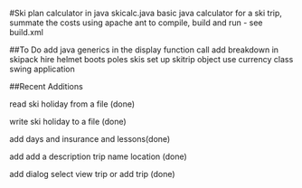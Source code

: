 #Ski plan calculator in java skicalc.java
basic java calculator for a ski trip, summate the costs
using apache ant to compile, build and run - see build.xml

##To Do
add java generics in the display function call
add breakdown in skipack hire helmet boots poles skis
set up skitrip object
use currency class
swing application


##Recent Additions

read ski holiday from a file (done)

write ski holiday to a file (done)

add days and insurance and lessons(done)

add add a description trip name location (done)

add dialog select view trip or add trip (done)
